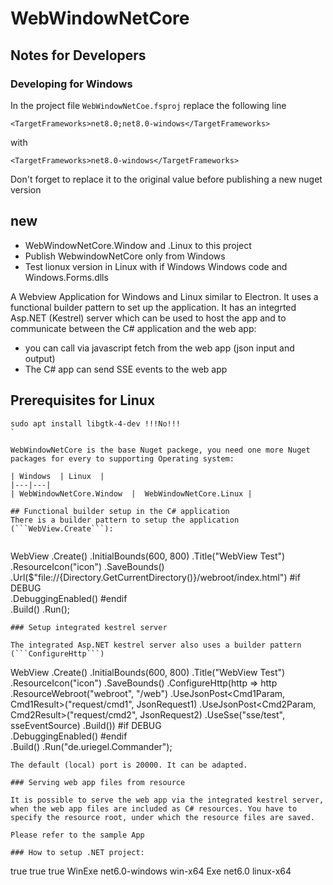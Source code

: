 # WebWindowNetCore

## Notes for Developers

### Developing for Windows
In the project file ```WebWindowNetCoe.fsproj``` replace the following line

```<TargetFrameworks>net8.0;net8.0-windows</TargetFrameworks>```

with 

```<TargetFrameworks>net8.0-windows</TargetFrameworks>```

Don't forget to replace it to the original value before publishing a new nuget version

## new

* WebWindowNetCore.Window and .Linux to this project
* Publish WebwindowNetCore only from Windows
* Test lionux version in Linux with if Windows Windows code and Windows.Forms.dlls



A Webview Application for Windows and Linux similar to Electron. It uses a functional builder pattern to set up the application. It has an integrted Asp.NET (Kestrel) server which can be used to host the app and to communicate between the C# application and the web app:
* you can call via javascript fetch from the web app (json input and output)
* The C# app can send SSE events to the web app

## Prerequisites for Linux

```
sudo apt install libgtk-4-dev !!!No!!!
` 

WebWindowNetCore is the base Nuget packege, you need one more Nuget packages for every to supporting Operating system:

| Windows  | Linux  |
|---|---|
| WebWindowNetCore.Window  |  WebWindowNetCore.Linux |

## Functional builder setup in the C# application
There is a builder pattern to setup the application (```WebView.Create```):


```
WebView
    .Create()
    .InitialBounds(600, 800)
    .Title("WebView Test")
    .ResourceIcon("icon")
    .SaveBounds()
    .Url($"file://{Directory.GetCurrentDirectory()}/webroot/index.html")
#if DEBUG            
    .DebuggingEnabled()
#endif            
    .Build()
    .Run();    
```
### Setup integrated kestrel server

The integrated Asp.NET kestrel server also uses a builder pattern (```ConfigureHttp```)

```
WebView
    .Create()
    .InitialBounds(600, 800)
    .Title("WebView Test")
    .ResourceIcon("icon")
    .SaveBounds()
    .ConfigureHttp(http => http
        .ResourceWebroot("webroot", "/web")
        .UseJsonPost<Cmd1Param, Cmd1Result>("request/cmd1", JsonRequest1)
        .UseJsonPost<Cmd2Param, Cmd2Result>("request/cmd2", JsonRequest2)
        .UseSse("sse/test", sseEventSource)
        .Build())
#if DEBUG            
    .DebuggingEnabled()
#endif            
    .Build()
    .Run("de.uriegel.Commander");    
```
The default (local) port is 20000. It can be adapted.

### Serving web app files from resource

It is possible to serve the web app via the integrated kestrel server, when the web app files are included as C# resources. You have to specify the resource root, under which the resource files are saved.

Please refer to the sample App

### How to setup .NET project:

```
<PropertyGroup>
    <IsWindows Condition="'$([System.Runtime.InteropServices.RuntimeInformation]::IsOSPlatform($([System.Runtime.InteropServices.OSPlatform]::Windows)))' == 'true'">true</IsWindows> 
		<IsOSX Condition="'$([System.Runtime.InteropServices.RuntimeInformation]::IsOSPlatform($([System.Runtime.InteropServices.OSPlatform]::OSX)))' == 'true'">true</IsOSX> 
	<IsLinux Condition="'$([System.Runtime.InteropServices.RuntimeInformation]::IsOSPlatform($([System.Runtime.InteropServices.OSPlatform]::Linux)))' == 'true'">true</IsLinux>    
</PropertyGroup>

<PropertyGroup Condition="'$(IsWindows)'=='true'">
    <OutputType>WinExe</OutputType>
    <TargetFramework>net6.0-windows</TargetFramework>
    <RuntimeIdentifier>win-x64</RuntimeIdentifier>
</PropertyGroup> 

<PropertyGroup Condition="'$(IsLinux)'=='true'">
    <OutputType>Exe</OutputType>
    <TargetFramework>net6.0</TargetFramework>
    <RuntimeIdentifier>linux-x64</RuntimeIdentifier>
</PropertyGroup>

<ItemGroup Condition="'$(IsWindows)'=='true'">
    <PackageReference Include="WebWindowNetCore.Windows" Version="*.*.*" />
</ItemGroup> 

<ItemGroup Condition="'$(IsLinux)'=='true'">
    <PackageReference Include="WebWindowNetCore.Linux" Version="*.*.*" />
</ItemGroup> 

```

